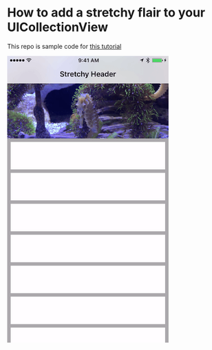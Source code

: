 # How to add a stretchy flair to your UICollectionView
This repo is sample code for [this tutorial](https://medium.com/p/e403822e0f33/edit)

![Stretchy Header](GrowingHeader.gif)